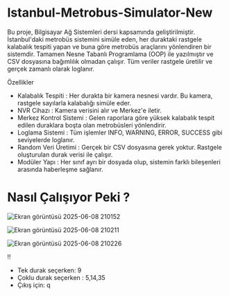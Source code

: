# Istanbul-Metrobus-Simulator-New
Bu proje, Bilgisayar Ağ Sistemleri dersi kapsamında geliştirilmiştir. İstanbul'daki metrobüs sistemini simüle eden, her duraktaki rastgele kalabalık tespiti yapan ve buna göre metrobüs araçlarını yönlendiren bir sistemdir. Tamamen Nesne Tabanlı Programlama (OOP) ile yazılmıştır ve CSV dosyasına bağımlılık olmadan çalışır. Tüm veriler rastgele üretilir ve gerçek zamanlı olarak loglanır.

Özellikler

- Kalabalık Tespiti : Her durakta bir kamera nesnesi vardır. Bu kamera, rastgele sayılarla kalabalığı simüle eder.
- NVR Cihazı : Kamera verisini alır ve Merkez'e iletir.
- Merkez Kontrol Sistemi : Gelen raporlara göre yüksek kalabalık tespit edilen duraklara boşta olan metrobüsleri yönlendirir.
- Loglama Sistemi : Tüm işlemler INFO, WARNING, ERROR, SUCCESS gibi seviyelerde loglanır.
- Random Veri Üretimi : Gerçek bir CSV dosyasına gerek yoktur. Rastgele oluşturulan durak verisi ile çalışır.
- Modüler Yapı : Her sınıf ayrı bir dosyada olup, sistemin farklı bileşenleri arasında haberleşme sağlanır.

# Nasıl Çalışıyor Peki ?

![Ekran görüntüsü 2025-06-08 210152](https://github.com/user-attachments/assets/44f60469-7379-4566-9b18-5ea3d417bd2d)


![Ekran görüntüsü 2025-06-08 210211](https://github.com/user-attachments/assets/1665f046-110b-4141-95c1-4c0bb280a5da)


![Ekran görüntüsü 2025-06-08 210226](https://github.com/user-attachments/assets/6e4d52bf-f288-4776-a523-27d22d5b691e)

‼️
- Tek durak seçerken: 9
- Çoklu durak seçerken : 5,14,35
- Çıkış için: q
